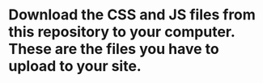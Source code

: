 # Download the CSS and JS files from this repository to your computer. These are the files you have to upload to your site.
